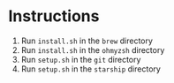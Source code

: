 # Instructions

1. Run `install.sh` in the `brew` directory
2. Run `install.sh` in the `ohmyzsh` directory
3. Run `setup.sh` in the `git` directory
4. Run `setup.sh` in the `starship` directory

